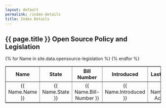 ```yaml
---
layout: default
permalink: /index-details
title: Index Details
---
```


## {{ page.title }} Open Source Policy and Legislation

<table cellpadding="10" border="1">
	<tr>
		<th>Name</th><th>State</th><th>Bill Number</th><th>Introduced</th><th>Last Action</th><th>Action Date</th><th>Bill Url</th>
	</tr>
{% for Name in site.data.opensource-legislation %}
  <tr>
  	<td width="10%" align="center">{{ Name.Name }}</td>
  	<td width="05%" align="center">{{ Name.State }}</td>
  	<td width="05%" align="center">{{ Name.Bill-Number }}</td>
  	<td width="25%" align="center">{{ Name.Introduced }}</td>
  	<td width="25%" align="center">{{ Name.Last-Action }}</td>
  	<td width="05%" align="center">{{ Name.Action-Date }}</td>
  	<td width="25%" align="center"><a href="{{ Name.Bill-Url }}">{{ Name.Bill-Url }}</a></td>
  </tr>
{% endfor %}
</table>
